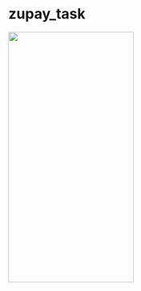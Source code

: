 # zupay_task

<img src="https://user-images.githubusercontent.com/73791635/202561858-13356ded-9802-4bb3-a90f-0d46b783ca1c.gif" width="250" height="500"/>
